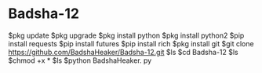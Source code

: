 # Badsha-12
$pkg update
$pkg upgrade
$pkg install python
$pkg install python2
$pip install requests
$pip install futures
$pip install rich
$pkg install git 
$git clone  https://github.com/BadshaHeaker/Badsha-12.git
$ls 
$cd Badsha-12
$ls
$chmod +x *
$ls 
$python BadshaHeaker. py
